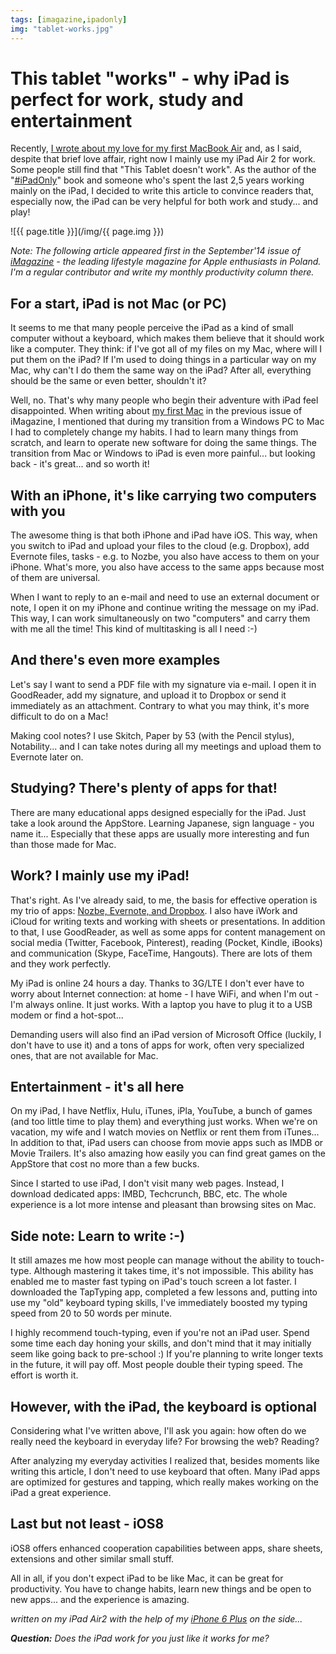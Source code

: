```yaml
---
tags: [imagazine,ipadonly]
img: "tablet-works.jpg"
---
```


# This tablet "works" - why iPad is perfect for work, study and entertainment

Recently, [I wrote about my love for my first MacBook Air](https://sliwinski.com/my-first-mac) and, as I said, despite that brief love affair, right now I mainly use my iPad Air 2 for work. Some people still find that "This Tablet doesn't work". As the author of the "[#iPadOnly][]" book and someone who's spent the last 2,5 years working mainly on the iPad, I decided to write this article to convince readers that, especially now, the iPad can be very helpful for both work and study... and play!

<!--More-->

![{{ page.title }}](/img/{{ page.img }})

*Note: The following article appeared first in the September'14 issue of [iMagazine](/pl/tablet/) - the leading lifestyle magazine for Apple enthusiasts in Poland. I'm a regular contributor and write my monthly productivity column there.*

## For a start, iPad is not Mac (or PC)

It seems to me that many people perceive the iPad as a kind of small computer without a keyboard, which makes them believe that it should work like a computer. They think: if I've got all of my files on my Mac, where will I put them on the iPad? If I'm used to doing things in a particular way on my Mac, why can't I do them the same way on the iPad? After all, everything should be the same or even better, shouldn't it?

Well, no. That's why many people who begin their adventure with iPad feel disappointed. When writing about [my first Mac](https://sliwinski.com/my-first-mac) in the previous issue of iMagazine, I mentioned that during my transition from a Windows PC to Mac I had to completely change my habits. I had to learn many things from scratch, and learn to operate new software for doing the same things. The transition from Mac or Windows to iPad is even more painful... but looking back - it's great... and so worth it!



## With an iPhone, it's like carrying two computers with you

The awesome thing is that both iPhone and iPad have iOS. This way, when you switch to iPad and upload your files to the cloud (e.g. Dropbox), add Evernote files, tasks - e.g. to Nozbe, you also have access to them on your iPhone. What's more, you also have access to the same apps because most of them are universal.

When I want to reply to an e-mail and need to use an external document or note, I open it on my iPhone and continue writing the message on my iPad. This way, I can work simultaneously on two "computers" and carry them with me all the time! This kind of multitasking is all I need :-)

## And there's even more examples

Let's say I want to send a PDF file with my signature via e-mail. I open it in GoodReader, add my signature, and upload it to Dropbox or send it immediately as an attachment. Contrary to what you may think, it's more difficult to do on a Mac!

Making cool notes? I use Skitch, Paper by 53 (with the Pencil stylus), Notability... and I can take notes during all my meetings and upload them to Evernote later on.

## Studying? There's plenty of apps for that!

There are many educational apps designed especially for the iPad. Just take a look around the AppStore. Learning Japanese, sign language - you name it... Especially that these apps are usually more interesting and fun than those made for Mac.

## Work? I mainly use my iPad!

That's right. As I've already said, to me, the basis for effective operation is my trio of apps: [Nozbe, Evernote, and Dropbox](https://sliwinski.com/productivity-apps/). I also have iWork and iCloud for writing texts and working with sheets or presentations. In addition to that, I use GoodReader, as well as some apps for content management on social media (Twitter, Facebook, Pinterest), reading (Pocket, Kindle, iBooks) and communication (Skype, FaceTime, Hangouts). There are lots of them and they work perfectly.

My iPad is online 24 hours a day. Thanks to 3G/LTE I don't ever have to worry about Internet connection: at home - I have WiFi, and when I'm out - I'm always online. It just works. With a laptop you have to plug it to a USB modem or find a hot-spot... 

Demanding users will also find an iPad version of Microsoft Office (luckily, I don't have to use it) and a tons of apps for work, often very specialized ones, that are not available for Mac.

## Entertainment - it's all here 

On my iPad, I have Netflix, Hulu, iTunes, iPla, YouTube, a bunch of games (and too little time to play them) and everything just works. When we're on vacation, my wife and I watch movies on Netflix or rent them from iTunes... In addition to that, iPad users can choose from movie apps such as IMDB or Movie Trailers. It's also amazing how easily you can find great games on the AppStore that cost no more than a few bucks.

Since I started to use iPad, I don't visit many web pages. Instead, I download dedicated apps: IMBD, Techcrunch, BBC, etc. The whole experience is a lot more intense and pleasant than browsing sites on Mac. 

## Side note: Learn to write :-)

It still amazes me how most people can manage without the ability to touch-type. Although mastering it takes time, it's not impossible. This ability has enabled me to master fast typing on iPad's touch screen a lot faster. I downloaded the TapTyping app, completed a few lessons and, putting into use my "old" keyboard typing skills, I've immediately boosted my typing speed from 20 to 50 words per minute. 

I highly recommend touch-typing, even if you're not an iPad user. Spend some time each day honing your skills, and don't mind that it may initially seem like going back to pre-school :) If you're planning to write longer texts in the future, it will pay off. Most people double their typing speed. The effort is worth it.

## However, with the iPad, the keyboard is optional

Considering what I've written above, I'll ask you again: how often do we really need the keyboard in everyday life? For browsing the web? Reading?

After analyzing my everyday activities I realized that, besides moments like writing this article, I don't need to use keyboard that often. Many iPad apps are optimized for gestures and tapping, which really makes working on the iPad a great experience.

## Last but not least - iOS8

iOS8 offers enhanced cooperation capabilities between apps, share sheets, extensions and other similar small stuff.

All in all, if you don't expect iPad to be like Mac, it can be great for productivity. You have to change habits, learn new things and be open to new apps... and the experience is amazing.

*written on my iPad Air2 with the help of my [iPhone 6 Plus](https://sliwinski.com/6pluslove) on the side...*

***Question:*** *Does the iPad work for you just like it works for me?*

[iMagazine]: http://iMagazine.pl
[Dropbox]: http://db.tt/kD7Liux
[Evernote]: /how-i-use-evernote
[It's all about Passion!]: /passion
[Nozbe]: http://nozbe.com/
[#iPadOnly]: http://ipadonlybook.com/
[Productive! Magazine]: http://productivemag.com/
[Productive! Show]: /show
[Twitter]: http://twitter.com/MSliwinski

[n]: https://michael.gratis/nozbe